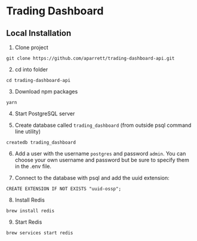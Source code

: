 # Trading Dashboard

## Local Installation

1. Clone project

```
git clone https://github.com/aparrett/trading-dashboard-api.git
```

2. cd into folder

```
cd trading-dashboard-api
```

3. Download npm packages

```
yarn
```

4. Start PostgreSQL server

5. Create database called `trading_dashboard` (from outside psql command line utility)

```
createdb trading_dashboard
```

6. Add a user with the username `postgres` and password `admin`. You can choose your own username and password but be sure to specify them in the .env file.

7. Connect to the database with psql and add the uuid extension:

```
CREATE EXTENSION IF NOT EXISTS "uuid-ossp";
```

8. Install Redis

```
brew install redis
```

9. Start Redis

```
brew services start redis
```
